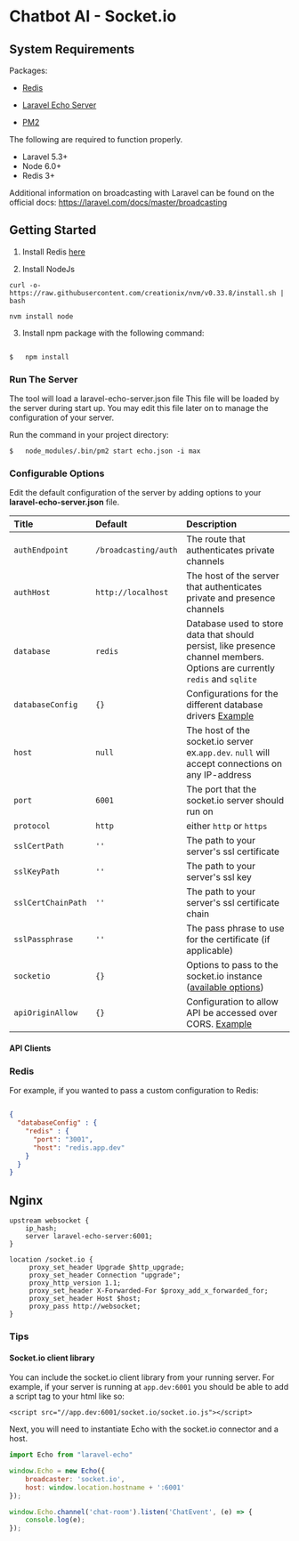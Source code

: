 # Chatbot AI - Socket.io

## System Requirements

Packages:

* [Redis](https://redis.io/topics/quickstart)

* [Laravel Echo Server](https://github.com/tlaverdure/laravel-echo-server)

* [PM2](https://github.com/Unitech/pm2)

The following are required to function properly.

*   Laravel 5.3+
*   Node 6.0+
*   Redis 3+

Additional information on broadcasting with Laravel can be found on the
official docs: <https://laravel.com/docs/master/broadcasting>

## Getting Started

1. Install Redis [here](https://www.digitalocean.com/community/tutorials/how-to-install-and-use-redis)

2. Install NodeJs
```shell
curl -o- https://raw.githubusercontent.com/creationix/nvm/v0.33.8/install.sh | bash

nvm install node
```

3. Install npm package with the following command:

``` shell

$   npm install

```

### Run The Server

The tool will load a laravel-echo-server.json file
This file will be loaded by the server during start up. You may edit this file later on to manage the configuration of your server.

Run the command in your project directory:

``` shell
$   node_modules/.bin/pm2 start echo.json -i max
```
### Configurable Options

Edit the default configuration of the server by adding options to your **laravel-echo-server.json** file.


| Title              | Default              | Description                 |
| :------------------| :------------------- | :---------------------------|
| `authEndpoint`     | `/broadcasting/auth` | The route that authenticates private channels  |
| `authHost`         | `http://localhost`   | The host of the server that authenticates private and presence channels  |
| `database`         | `redis`              | Database used to store data that should persist, like presence channel members. Options are currently `redis` and `sqlite` |
| `databaseConfig`   |  `{}`                | Configurations for the different database drivers [Example](#database)|
| `host`             | `null`               | The host of the socket.io server ex.`app.dev`. `null` will accept connections on any IP-address |
| `port`             | `6001`               | The port that the socket.io server should run on |
| `protocol`         | `http`               | either `http` or `https` |
| `sslCertPath`      | `''`                 | The path to your server's ssl certificate |
| `sslKeyPath`       | `''`                 | The path to your server's ssl key |
| `sslCertChainPath` | `''`                 | The path to your server's ssl certificate chain |
| `sslPassphrase`    | `''`                 | The pass phrase to use for the certificate (if applicable) |
| `socketio`         | `{}`                 | Options to pass to the socket.io instance ([available options](https://github.com/socketio/engine.io#methods-1)) |
| `apiOriginAllow`   | `{}`                 | Configuration to allow API be accessed over CORS. [Example](#cross-domain-access-to-api)|

#### API Clients



### Redis
For example, if you wanted to pass a custom configuration to Redis:

``` json

{
  "databaseConfig" : {
    "redis" : {
      "port": "3001",
      "host": "redis.app.dev"
    }
  }
}

```

## Nginx

```shell
upstream websocket {
    ip_hash;
    server laravel-echo-server:6001;
}

location /socket.io {
     proxy_set_header Upgrade $http_upgrade;
     proxy_set_header Connection "upgrade";
     proxy_http_version 1.1;
     proxy_set_header X-Forwarded-For $proxy_add_x_forwarded_for;
     proxy_set_header Host $host;
     proxy_pass http://websocket;
}

```

### Tips
#### Socket.io client library
You can include the socket.io client library from your running server. For example, if your server is running at `app.dev:6001` you should be able to
add a script tag to your html like so:

```
<script src="//app.dev:6001/socket.io/socket.io.js"></script>
```

Next, you will need to instantiate Echo with the socket.io connector and a host.
```javascript
import Echo from "laravel-echo"

window.Echo = new Echo({
    broadcaster: 'socket.io',
    host: window.location.hostname + ':6001'
});

window.Echo.channel('chat-room').listen('ChatEvent', (e) => {
    console.log(e);
});
```
